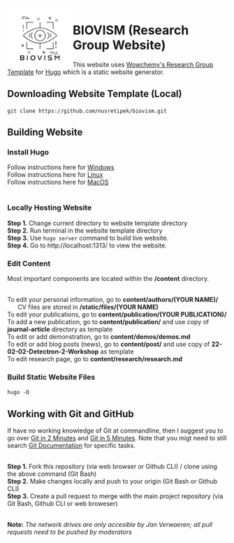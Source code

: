 <img align="left" width="150px" src="assets/media/logo.png">

# BIOVISM (Research Group Website) 

This website uses [Wowchemy's Research Group Template](https://wowchemy.com/tags/research-group/) for [Hugo](https://gohugo.io) which is a static website generator.

## Downloading Website Template (Local)

```
git clone https://github.com/nusretipek/biovism.git
```

## Building Website

### Install Hugo

Follow instructions here for [Windows](https://gohugo.io/getting-started/installing/#chocolatey-windows) <br />
Follow instructions here for [Linux](https://gohugo.io/getting-started/installing/#linux) <br />
Follow instructions here for [MacOS](https://gohugo.io/getting-started/installing/#macos) <br /> <br />

### Locally Hosting Website

**Step 1.** Change current directory to website template directory <br />
**Step 2.** Run terminal in the website template directory <br />
**Step 3.** Use ```hugo server``` command to build live website. <br />
**Step 4.** Go to http://localhost:1313/ to view the website. <br />

### Edit Content

Most important components are located within the **/content** directory.  <br /> <br />

To edit your personal information, go to **content/authors/(YOUR NAME)/** <br />
&nbsp;&nbsp;&nbsp;&nbsp;&nbsp; CV files are stored in **/static/files/(YOUR NAME)**  <br />
To edit your publications, go to **content/publication/(YOUR PUBLICATION)/**  <br />
To add a new publication, go to **content/publication/** and use copy of **journal-article** directory as template <br />
To edit or add demonstration, go to **content/demos/demos.md**  <br />
To edit or add blog posts (news), go to **content/post/** and use copy of **22-02-02-Detectron-2-Workshop** as template  <br />
To edit research page, go to **content/research/research.md**  <br />

### Build Static Website Files

```
hugo -D
```

## Working with Git and GitHub


If have no working knowledge of Git at commandline, then I suggest you to go over [Git in 2 Minutes](https://www.garyrobinson.net/2014/10/git-in-two-minutes-for-a-solo-developer.html) and [Git in 5 Minutes](https://classic.scottr.org/presentations/git-in-5-minutes/). Note that you migt need to still search [Git Documentation](https://git-scm.com/doc) for specific tasks. <br /><br />

**Step 1.** Fork this repository (via web browser or Github CLI) / clone using the above command (Git Bash)<br />
**Step 2.** Make changes locally and push to your origin (Git Bash or Github CLI)<br />
**Step 3.** Create a pull request to merge with the main project repository (via Git Bash, Github CLI or web broweser) <br /><br />

**Note:** *The network drives are only accesible by Jan Verwaeren; all pull requests need to be pushed by moderators* <br />
